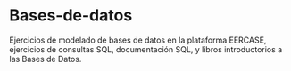 # Bases-de-datos

Ejercicios de modelado de bases de datos en la plataforma EERCASE, ejercicios de consultas SQL, documentación SQL, y libros introductorios a las Bases de Datos.
